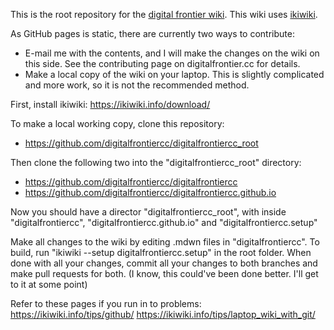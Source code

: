 This is the root repository for the [digital frontier wiki](digitalfrontier.cc). This wiki uses [ikiwiki](https://ikiwiki.info/).

As GitHub pages is static, there are currently two ways to contribute:
* E-mail me with the contents, and I will make the changes on the wiki on this side. See the contributing page on digitalfrontier.cc for details.
* Make a local copy of the wiki on your laptop. This is slightly complicated and more work, so it is not the recommended method. 

First, install ikiwiki:
https://ikiwiki.info/download/

To make a local working copy, clone this repository:
* https://github.com/digitalfrontiercc/digitalfrontiercc_root

Then clone the following two into the "digitalfrontiercc_root" directory:
* https://github.com/digitalfrontiercc/digitalfrontiercc
* https://github.com/digitalfrontiercc/digitalfrontiercc.github.io

Now you should have a director "digitalfrontiercc_root", with inside "digitalfrontiercc", "digitalfrontiercc.github.io" and "digitalfrontiercc.setup"

Make all changes to the wiki by editing .mdwn files in "digitalfrontiercc". To build, run "ikiwiki --setup digitalfrontiercc.setup" in the root folder. When done with all your changes, commit all your changes to both branches and make pull requests for both. 
(I know, this could've been done better. I'll get to it at some point)

Refer to these pages if you run in to problems:
https://ikiwiki.info/tips/github/
https://ikiwiki.info/tips/laptop_wiki_with_git/
